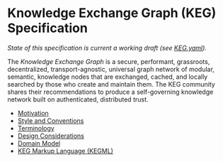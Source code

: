 # Knowledge Exchange Graph (KEG) Specification

*State of this specification is current a working draft (see
[KEG.yaml]).*

The *Knowledge Exchange Graph* is a secure, performant, grassroots,
decentralized, transport-agnostic, universal graph network of modular,
semantic, knowledge nodes that are exchanged, cached, and locally
searched by those who create and maintain them. The KEG community shares
their recommendations to produce a self-governing knowledge network
built on authenticated, distributed trust.

* [Motivation]
* [Style and Conventions]
* [Terminology]
* [Design Considerations]
* [Domain Model]
* [KEG Markup Language (KEGML)]

[KEG.yaml]: KEG.yaml
[Motivation]: /motivation
[Style and Conventions]: /style-and-conventions
[Terminology]: /terminology
[Design Considerations]: /design-considerations
[Domain Model]: /domain-model
[KEG Markup Language (KEGML)]: /kegml
